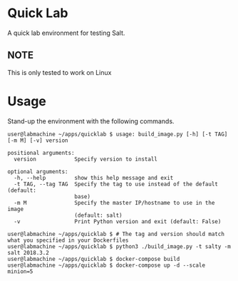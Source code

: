 # Quick Lab
A quick lab environment for testing Salt.

## NOTE
This is only tested to work on Linux

# Usage

Stand-up the environment with the following commands.

```
user@labmachine ~/apps/quicklab $ usage: build_image.py [-h] [-t TAG] [-m M] [-v] version

positional arguments:
  version            Specify version to install

optional arguments:
  -h, --help         show this help message and exit
  -t TAG, --tag TAG  Specify the tag to use instead of the default (default:
                     base)
  -m M               Specify the master IP/hostname to use in the image
                     (default: salt)
  -v                 Print Python version and exit (default: False)

user@labmachine ~/apps/quicklab $ # The tag and version should match what you specified in your Dockerfiles
user@labmachine ~/apps/quicklab $ python3 ./build_image.py -t salty -m salt 2018.3.2 
user@labmachine ~/apps/quicklab $ docker-compose build
user@labmachine ~/apps/quicklab $ docker-compose up -d --scale minion=5
```
